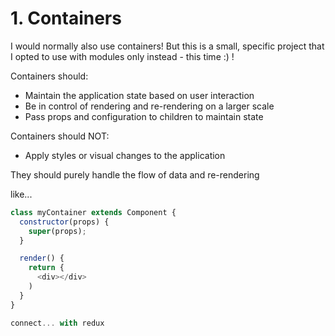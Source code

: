 # 1. Containers

I would normally also use containers!  But this is a small, specific project that I opted to use with modules only instead - this time :) !

Containers should:
- Maintain the application state based on user interaction
- Be in control of rendering and re-rendering on a larger scale
- Pass props and configuration to children to maintain state

Containers should NOT:
- Apply styles or visual changes to the application

They should purely handle the flow of data and re-rendering

like...
```js
class myContainer extends Component {
  constructor(props) {
    super(props);
  }

  render() {
    return {
      <div></div>
    )
  }
}

connect... with redux
```
